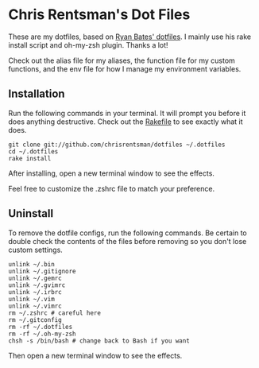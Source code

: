 # Chris Rentsman's Dot Files

These are my dotfiles, based on [Ryan Bates' dotfiles](https://github.com/ryanb/dotfiles). I mainly use his rake install script and oh-my-zsh plugin. Thanks a lot!

Check out the alias file for my aliases, the function file for my custom functions, and the env file for how I manage my environment variables.

## Installation

Run the following commands in your terminal. It will prompt you before it does anything destructive. Check out the [Rakefile](https://github.com/chrisrentsman/dotfiles/blob/master/Rakefile) to see exactly what it does.

```terminal
git clone git://github.com/chrisrentsman/dotfiles ~/.dotfiles
cd ~/.dotfiles
rake install
```

After installing, open a new terminal window to see the effects.

Feel free to customize the .zshrc file to match your preference.

## Uninstall

To remove the dotfile configs, run the following commands. Be certain to double check the contents of the files before removing so you don't lose custom settings.

```
unlink ~/.bin
unlink ~/.gitignore
unlink ~/.gemrc
unlink ~/.gvimrc
unlink ~/.irbrc
unlink ~/.vim
unlink ~/.vimrc
rm ~/.zshrc # careful here
rm ~/.gitconfig
rm -rf ~/.dotfiles
rm -rf ~/.oh-my-zsh
chsh -s /bin/bash # change back to Bash if you want
```

Then open a new terminal window to see the effects.

